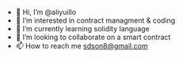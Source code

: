 - 👋 Hi, I’m @aliyuillo
- 👀 I’m interested in contract managment & coding
- 🌱 I’m currently learning solidity language
- 💞️ I’m looking to collaborate on a smart contract
- 📫 How to reach me sdson8@gmail.com

<!---
aliyuillo/aliyuillo is a ✨ special ✨ repository because its `README.md` (this file) appears on your GitHub profile.
You can click the Preview link to take a look at your changes.
--->
